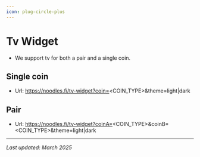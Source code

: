 ```yaml
---
icon: plug-circle-plus
---
```


# Tv Widget

- We support tv for both a pair and a single coin.

## Single coin

- Url: https://noodles.fi/tv-widget?coin=<COIN_TYPE>&theme=light|dark

## Pair

- Url: https://noodles.fi/tv-widget?coinA=<COIN_TYPE>&coinB=<COIN_TYPE>&theme=light|dark

---

_Last updated: March 2025_